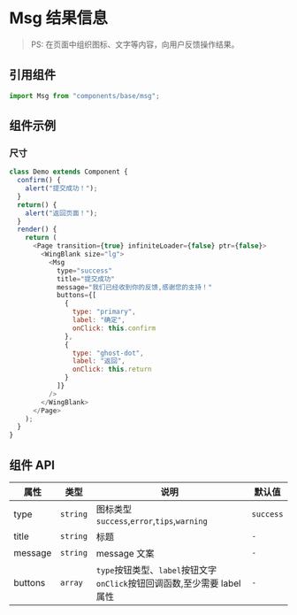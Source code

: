 # Msg 结果信息

> PS: 在页面中组织图标、文字等内容，向用户反馈操作结果。

## 引用组件

```js
import Msg from "components/base/msg";
```

## 组件示例

### 尺寸

<!--DemoStart-->

```js
class Demo extends Component {
  confirm() {
    alert("提交成功！");
  }
  return() {
    alert("返回页面！");
  }
  render() {
    return (
      <Page transition={true} infiniteLoader={false} ptr={false}>
        <WingBlank size="lg">
          <Msg
            type="success"
            title="提交成功"
            message="我们已经收到你的反馈,感谢您的支持！"
            buttons={[
              {
                type: "primary",
                label: "确定",
                onClick: this.confirm
              },
              {
                type: "ghost-dot",
                label: "返回",
                onClick: this.return
              }
            ]}
          />
        </WingBlank>
      </Page>
    );
  }
}
```

<!--End-->

## 组件 API

| 属性    | 类型     | 说明                                                                     | 默认值    |
| ------- | -------- | ------------------------------------------------------------------------ | --------- |
| type    | `string` | 图标类型 `success`,`error`,`tips`,`warning`                              | `success` |
| title   | `string` | 标题                                                                     | `-`       |
| message | `string` | message 文案                                                             | `-`       |
| buttons | `array`  | `type`按钮类型、`label`按钮文字`onClick`按钮回调函数,至少需要 label 属性 | `-`       |
